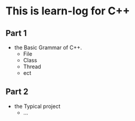# This is learn-log for C++ 

## Part 1
+ the  Basic Grammar of C++.
	+ File
	+ Class
	+ Thread
	+ ect  

## Part 2
+ the Typical project
	+ ...

